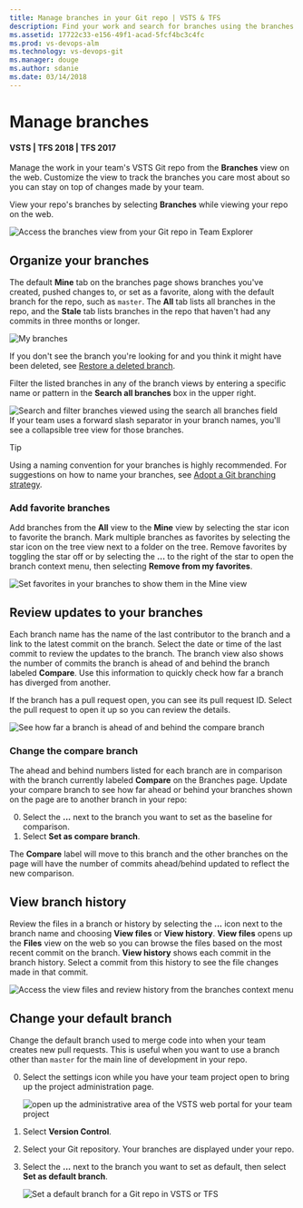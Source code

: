 ```yaml
---
title: Manage branches in your Git repo | VSTS & TFS
description: Find your work and search for branches using the branches page in VSTS/TFS
ms.assetid: 17722c33-e156-49f1-acad-5fcf4bc3c4fc
ms.prod: vs-devops-alm
ms.technology: vs-devops-git 
ms.manager: douge
ms.author: sdanie
ms.date: 03/14/2018
---
```

[//]: # (monikerRange: '>= tfs-2017')

# Manage branches

#### VSTS | TFS 2018 | TFS 2017

Manage the work in your team's VSTS Git repo from the **Branches** view on the web. 
Customize the view to track the branches you care most about so you can stay on top of changes made by your team.

View your repo's branches by selecting **Branches** while viewing your repo on the web.    

![Access the branches view from your Git repo in Team Explorer](_img/branches/branches_nav.png)

## Organize your branches

The default **Mine** tab on the branches page shows branches you've created, pushed changes to, or set as a favorite, along with the default branch for the repo, such as `master`. The **All** tab lists all branches in the repo, and the **Stale** tab lists branches in the repo that haven't had any commits in three months or longer.

![My branches](_img/branches/my-branches.png)

If you don't see the branch you're looking for and you think it might have been deleted, see [Restore a deleted branch](restore-deleted-branch.md).

Filter the listed branches in any of the branch views by entering a specific name or pattern in the **Search all branches** box in the upper right.

![Search and filter branches viewed using the search all branches field](_img/branches/search_branches.png)  
If your team uses a forward slash separator in your branch names, you'll see a collapsible tree view for those branches.

>[!TIP]   
> Using a naming convention for your branches is highly recommended. For suggestions on how to name your branches, see [Adopt a Git branching strategy](concepts/git-branching-guidance.md).   

<a name="mark-favorites"></a>

### Add favorite branches

Add branches from the **All** view to the **Mine** view by selecting the star icon to favorite the branch. 
Mark multiple branches as favorites by selecting the star icon on the tree view next to a folder on the tree.
Remove favorites by toggling the star off or by selecting the **...** to the right of the star to open the branch context menu, then selecting **Remove from my favorites**.

![Set favorites in your branches to show them in the Mine view](_img/branches/branches_favorites.png)

<a name="review-updates"></a>

## Review updates to your branches

Each branch name has the name of the last contributor to the branch and a link to the latest commit on the branch. Select the date or time of the last commit to review the updates to the branch.
The branch view also shows the number of commits the branch is ahead of and behind the branch labeled **Compare**. Use this information to quickly check how far a branch has diverged from another.

If the branch has a pull request open, you can see its pull request ID. Select the pull request to open it up so you can review the details.

![See how far a branch is ahead of and behind the compare branch](_img/branches/branches_ahead_behind.png)

### Change the compare branch

The ahead and behind numbers listed for each branch are in comparison with the branch currently labeled **Compare** on the Branches page. Update your compare branch to see how far ahead or behind
your branches shown on the page are to another branch in your repo:

0. Select the **...** next to the branch you want to set as the baseline for comparison.   
0. Select **Set as compare branch**.

The **Compare** label will move to this branch and the other branches on the page will have the number of commits ahead/behind updated to reflect the new comparison.

## View branch history

Review the files in a branch or history by selecting the **...** icon next to the branch name and choosing **View files** or **View history**. **View files** opens up the **Files** view on the web so you can 
browse the files based on the most recent commit on the branch. **View history** shows each commit in the branch history. Select a commit from this history to see the file changes made in that commit.

![Access the view files and review history from the branches context menu](_img/branches/branches_context_menu.png)

## Change your default branch

Change the default branch used to merge code into when your team creates new pull requests.
This is useful when you want to use a branch other than `master` for the main line of development in your repo.

0. Select the settings icon while you have your team project open to bring up the project administration page.

   ![open up the administrative area of the VSTS web portal for your team project](_img/pull-requests/gear_icon_settings.png)
   
0. Select **Version Control**.

0. Select your Git repository. Your branches are displayed under your repo.   

0. Select the **...** next to the branch you want to set as default, then select **Set as default branch**.   

   ![Set a default branch for a Git repo in VSTS or TFS](_img/pull-requests/set_default_branch.png)



